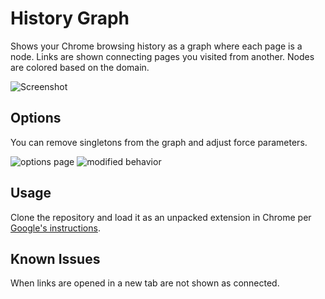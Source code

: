 # History Graph

Shows your Chrome browsing history as a graph where each page is a node. Links are shown connecting pages you visited from another. Nodes are colored based on the domain.

![Screenshot](https://raw.github.com/Katee/galaxy-tab/master/screenshot.png)

## Options

You can remove singletons from the graph and adjust force parameters.

![options page](https://raw.github.com/Katee/galaxy-tab/master/screenshot-options.png)
![modified behavior](https://raw.github.com/Katee/galaxy-tab/master/screenshot-nosingles.png)

## Usage

Clone the repository and load it as an unpacked extension in Chrome per [Google's instructions](http://developer.chrome.com/extensions/getstarted.html#unpacked).

## Known Issues

When links are opened in a new tab are not shown as connected.

